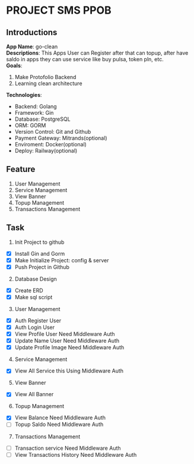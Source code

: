 # PROJECT SMS PPOB

## Introductions

**App Name**: go-clean  
**Descriptions**: This Apps User can Register after that can topup, after have saldo in apps they can use service like buy pulsa, token pln, etc.  
**Goals**:

1. Make Protofolio Backend
2. Learning clean architecture

**Technologies**:

- Backend: Golang
- Framework: Gin
- Database: PostgreSQL
- ORM: GORM
- Version Control: Git and Github
- Payment Gateway: Mitrands(optional)
- Enviroment: Docker(optional)
- Deploy: Railway(optional)

## Feature

1. User Management
2. Service Management
3. View Banner
4. Topup Management
5. Transactions Management

## Task

1. Init Project to github

- [x] Install Gin and Gorm
- [x] Make Initialize Project: config & server
- [x] Push Project in Github

2. Database Design

- [x] Create ERD
- [x] Make sql script

3. User Management

- [x] Auth Register User
- [x] Auth Login User
- [x] View Profile User Need Middleware Auth
- [x] Update Name User Need Middleware Auth
- [x] Update Profile Image Need Middleware Auth

4. Service Management

- [x] View All Service this Using Middleware Auth

5. View Banner

- [x] View All Banner

6. Topup Management

- [x] View Balance Need Middleware Auth
- [ ] Topup Saldo Need Middleware Auth

7. Transactions Management

- [ ] Transaction service Need Middleware Auth
- [ ] View Transactions History Need Middleware Auth

